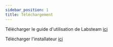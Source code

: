 ```yaml
---
sidebar_position: 1
title: Téléchargement
---
```


Télécharger le guide d'utilisation de Labsteam [ici](/dl/doc_user.pdf)

Télécharger l'installateur [ici](/dl/setup.exe)

